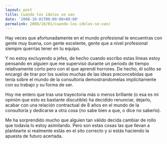 ```yaml
---
layout: post
title: Cuando los ídolos se van
date: '2008-10-01T00:00:00+00:00'
permalink: 2008/10/01/cuando-los-idolos-se-van/
---
```

Hay veces que afortunadamente en el mundo profesional te encuentras con gente muy buena, con gente excelente, gente que a nivel profesional siempre querrías tener en tu equipo. 

Y no estoy excluyendo a jefes, de hecho cuando escribo estas líneas estoy pensando en alguien que me supervisó durante un periodo de tiempo relativamente corto pero con el que aprendí horrores. De hecho, él solito se  encargó de tirar por los suelos muchas de las ideas preconcebidas que tenía sobre el mundo de la consultoría demostrandomelas implícitamente con su trabajo y su forma de ser.

Hoy me entero que tras una trayectoria más o menos brillante (o esa es mi opinión que esto es bastante discutible) ha decidido renunciar, dejarlo, acabar con una relación contractual de 8 años en el mundo de la consultoría y dedicarse a otra cosa (no sabe bien a que, o dice no saberlo). 

Me ha sorprendido mucho que alguien tan válido decida cambiar de rollo que todavía lo estoy asimilando. Pero son estas cosas las que llevan a plantearte si realmente estás en el sito correcto y si estás haciendo la apuesta de futuro acertada. 

